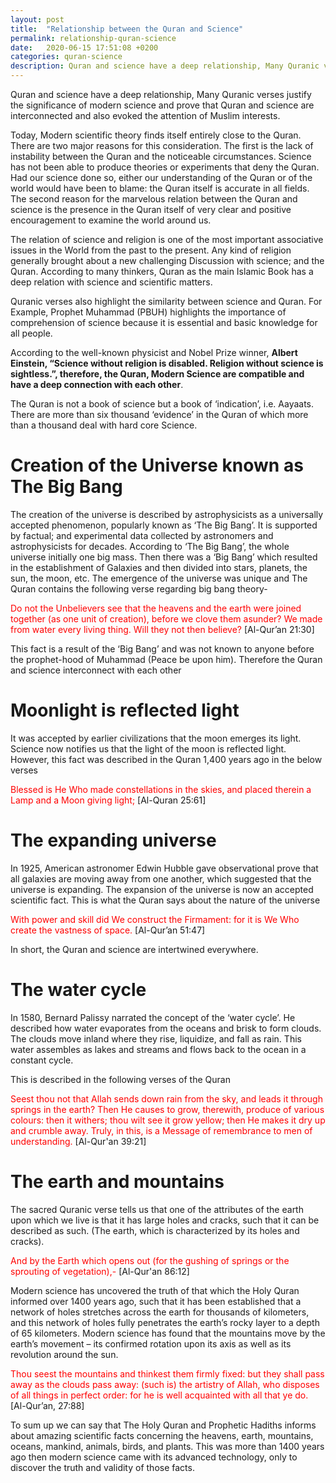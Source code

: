 ```yaml
---
layout: post
title:  "Relationship between the Quran and Science"
permalink: relationship-quran-science
date:   2020-06-15 17:51:08 +0200
categories: quran-science
description: Quran and science have a deep relationship, Many Quranic verses justify the significance of modern science and prove that Quran and science are interconnected and also evoked the attention of Muslim interests.
---
```

Quran and science have a deep relationship, Many Quranic verses justify the significance of modern science and prove that Quran and science are interconnected and also evoked the attention of Muslim interests.

Today, Modern scientific theory finds itself entirely close to the Quran. There are two major reasons for this consideration. The first is the lack of instability between the Quran and the noticeable circumstances. Science has not been able to produce theories or experiments that deny the Quran. Had our science done so, either our understanding of the Quran or of the world would have been to blame: the Quran itself is accurate in all fields. The second reason for the marvelous relation between the Quran and science is the presence in the Quran itself of very clear and positive encouragement to examine the world around us.

The relation of science and religion is one of the most important associative issues in the World from the past to the present. Any kind of religion generally brought about a new challenging Discussion with science; and the Quran.  According to many thinkers, Quran as the main Islamic Book has a deep relation with science and scientific matters.

Quranic verses also highlight the similarity between science and Quran. For Example, Prophet Muhammad (PBUH) highlights the importance of comprehension of science because it is essential and basic knowledge for all people.

According to the well-known physicist and Nobel Prize winner, **Albert Einstein, “Science without religion is disabled. Religion without science is sightless.”, therefore, the Quran, Modern Science are compatible and have a deep connection with each other**.

The Quran is not a book of science but a book of ‘indication’, i.e. Aayaats. There are more than six thousand ‘evidence’ in the Quran of which more than a thousand deal with hard core Science.

# Creation of the Universe known as The Big Bang

The creation of the universe is described by astrophysicists as a universally accepted phenomenon, popularly known as ‘The Big Bang’. It is supported by factual; and experimental data collected by astronomers and astrophysicists for decades. According to ‘The Big Bang’, the whole universe initially one big mass.  Then there was a ‘Big Bang’ which resulted in the establishment of Galaxies and then divided into stars, planets, the sun, the moon, etc.  The emergence of the universe was unique and The Quran contains the following verse regarding big bang theory-

<span style="color:red;">Do not the Unbelievers see that the heavens and the earth were joined together (as one unit of creation), before we clove them asunder? We made from water every living thing. Will they not then believe?</span> [Al-Qur’an 21:30]

 This fact is a result of the ‘Big Bang’ and was not known to anyone before the prophet-hood of Muhammad (Peace be upon him). Therefore the Quran and science interconnect with each other

# Moonlight is reflected light

It was accepted by earlier civilizations that the moon emerges its light. Science now notifies us that the light of the moon is reflected light. However, this fact was described in the Quran 1,400 years ago in the below verses

<span style="color:red;">Blessed is He Who made constellations in the skies, and placed therein a Lamp and a Moon giving light;</span> [Al-Quran 25:61]

# The expanding universe

In 1925, American astronomer Edwin Hubble gave observational prove that all galaxies are moving away from one another, which suggested that the universe is expanding. The expansion of the universe is now an accepted scientific fact. This is what the Quran says about the nature of the universe

<span style="color:red;">With power and skill did We construct the Firmament: for it is We Who create the vastness of space.</span> [Al-Qur’an 51:47]

In short, the Quran and science are intertwined everywhere.

# The water cycle

In 1580, Bernard Palissy narrated the concept of the ‘water cycle’. He described how water evaporates from the oceans and brisk to form clouds. The clouds move inland where they rise, liquidize, and fall as rain. This water assembles as lakes and streams and flows back to the ocean in a constant cycle.

This is described in the following verses of the Quran

<span style="color:red;">Seest thou not that Allah sends down rain from the sky, and leads it through springs in the earth? Then He causes to grow, therewith, produce of various colours: then it withers; thou wilt see it grow yellow; then He makes it dry up and crumble away. Truly, in this, is a Message of remembrance to men of understanding.</span> [Al-Qur'an 39:21]

# The earth and mountains

The sacred Quranic verse tells us that one of the attributes of the earth upon which we live is that it has large holes and cracks, such that it can be described as such. (The earth, which is characterized by its holes and cracks).

<span style="color:red;">And by the Earth which opens out (for the gushing of springs or the sprouting of vegetation),-</span> [Al-Qur'an 86:12]

Modern science has uncovered the truth of that which the Holy Quran informed over 1400 years ago, such that it has been established that a network of holes stretches across the earth for thousands of kilometers, and this network of holes fully penetrates the earth’s rocky layer to a depth of 65 kilometers.
Modern science has found that the mountains move by the earth’s movement – its confirmed rotation upon its axis as well as its revolution around the sun.

<span style="color:red;">Thou seest the mountains and thinkest them firmly fixed: but they shall pass away as the clouds pass away: (such is) the artistry of Allah, who disposes of all things in perfect order: for he is well acquainted with all that ye do.</span> [Al-Qur’an, 27:88]

To sum up we can say that The Holy Quran and Prophetic Hadiths informs about amazing scientific facts concerning the heavens, earth, mountains, oceans, mankind, animals, birds, and plants. This was more than 1400 years ago then modern science came with its advanced technology, only to discover the truth and validity of those facts.
